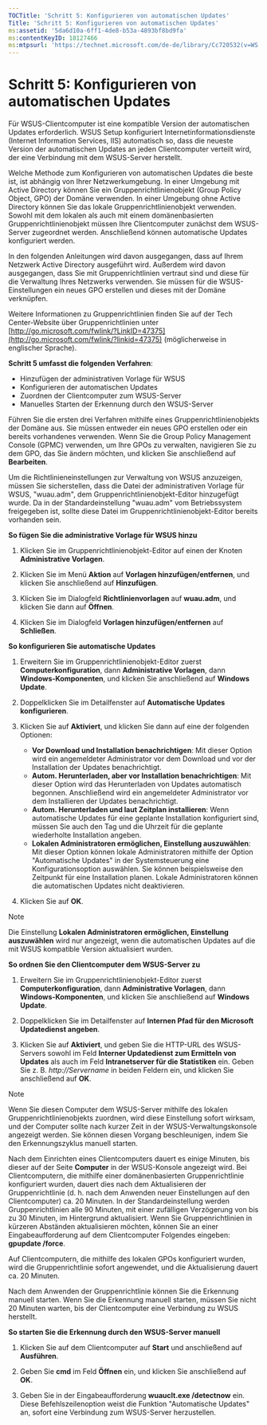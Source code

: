 ```yaml
---
TOCTitle: 'Schritt 5: Konfigurieren von automatischen Updates'
Title: 'Schritt 5: Konfigurieren von automatischen Updates'
ms:assetid: '5da6d10a-6ff1-4de8-b53a-4893bf8bd9fa'
ms:contentKeyID: 18127466
ms:mtpsurl: 'https://technet.microsoft.com/de-de/library/Cc720532(v=WS.10)'
---
```


Schritt 5: Konfigurieren von automatischen Updates
==================================================

Für WSUS-Clientcomputer ist eine kompatible Version der automatischen Updates erforderlich. WSUS Setup konfiguriert Internetinformationsdienste (Internet Information Services, IIS) automatisch so, dass die neueste Version der automatischen Updates an jeden Clientcomputer verteilt wird, der eine Verbindung mit dem WSUS-Server herstellt.

Welche Methode zum Konfigurieren von automatischen Updates die beste ist, ist abhängig von Ihrer Netzwerkumgebung. In einer Umgebung mit Active Directory können Sie ein Gruppenrichtlinienobjekt (Group Policy Object, GPO) der Domäne verwenden. In einer Umgebung ohne Active Directory können Sie das lokale Gruppenrichtlinienobjekt verwenden. Sowohl mit dem lokalen als auch mit einem domänenbasierten Gruppenrichtlinienobjekt müssen Ihre Clientcomputer zunächst dem WSUS-Server zugeordnet werden. Anschließend können automatische Updates konfiguriert werden.

In den folgenden Anleitungen wird davon ausgegangen, dass auf Ihrem Netzwerk Active Directory ausgeführt wird. Außerdem wird davon ausgegangen, dass Sie mit Gruppenrichtlinien vertraut sind und diese für die Verwaltung Ihres Netzwerks verwenden. Sie müssen für die WSUS-Einstellungen ein neues GPO erstellen und dieses mit der Domäne verknüpfen.

Weitere Informationen zu Gruppenrichtlinien finden Sie auf der Tech Center-Website über Gruppenrichtlinien unter [http://go.microsoft.com/fwlink/?LinkID=47375](http://go.microsoft.com/fwlink/?linkid=47375) (möglicherweise in englischer Sprache).

**Schritt 5 umfasst die folgenden Verfahren**:

-   Hinzufügen der administrativen Vorlage für WSUS
-   Konfigurieren der automatischen Updates
-   Zuordnen der Clientcomputer zum WSUS-Server
-   Manuelles Starten der Erkennung durch den WSUS-Server

Führen Sie die ersten drei Verfahren mithilfe eines Gruppenrichtlinienobjekts der Domäne aus. Sie müssen entweder ein neues GPO erstellen oder ein bereits vorhandenes verwenden. Wenn Sie die Group Policy Management Console (GPMC) verwenden, um Ihre GPOs zu verwalten, navigieren Sie zu dem GPO, das Sie ändern möchten, und klicken Sie anschließend auf **Bearbeiten**.

Um die Richtlinieneinstellungen zur Verwaltung von WSUS anzuzeigen, müssen Sie sicherstellen, dass die Datei der administrativen Vorlage für WSUS, "wuau.adm", dem Gruppenrichtlinienobjekt-Editor hinzugefügt wurde. Da in der Standardeinstellung "wuau.adm" vom Betriebssystem freigegeben ist, sollte diese Datei im Gruppenrichtlinienobjekt-Editor bereits vorhanden sein.

**So fügen Sie die administrative Vorlage für WSUS hinzu**
1.  Klicken Sie im Gruppenrichtlinienobjekt-Editor auf einen der Knoten **Administrative Vorlagen**.

2.  Klicken Sie im Menü **Aktion** auf **Vorlagen hinzufügen/entfernen**, und klicken Sie anschließend auf **Hinzufügen**.

3.  Klicken Sie im Dialogfeld **Richtlinienvorlagen** auf **wuau.adm**, und klicken Sie dann auf **Öffnen**.

4.  Klicken Sie im Dialogfeld **Vorlagen hinzufügen/entfernen** auf **Schließen**.

**So konfigurieren Sie automatische Updates**
1.  Erweitern Sie im Gruppenrichtlinienobjekt-Editor zuerst **Computerkonfiguration**, dann **Administrative Vorlagen**, dann **Windows-Komponenten**, und klicken Sie anschließend auf **Windows Update**.

2.  Doppelklicken Sie im Detailfenster auf **Automatische Updates konfigurieren**.

3.  Klicken Sie auf **Aktiviert**, und klicken Sie dann auf eine der folgenden Optionen:

    -   **Vor Download und Installation benachrichtigen**: Mit dieser Option wird ein angemeldeter Administrator vor dem Download und vor der Installation der Updates benachrichtigt.
    -   **Autom. Herunterladen, aber vor Installation benachrichtigen**: Mit dieser Option wird das Herunterladen von Updates automatisch begonnen. Anschließend wird ein angemeldeter Administrator vor dem Installieren der Updates benachrichtigt.
    -   **Autom. Herunterladen und laut Zeitplan installieren**: Wenn automatische Updates für eine geplante Installation konfiguriert sind, müssen Sie auch den Tag und die Uhrzeit für die geplante wiederholte Installation angeben.
    -   **Lokalen Administratoren ermöglichen, Einstellung auszuwählen**: Mit dieser Option können lokale Administratoren mithilfe der Option "Automatische Updates" in der Systemsteuerung eine Konfigurationsoption auswählen. Sie können beispielsweise den Zeitpunkt für eine Installation planen. Lokale Administratoren können die automatischen Updates nicht deaktivieren.

4.  Klicken Sie auf **OK**.

> [!NOTE]
> Die Einstellung **Lokalen Administratoren ermöglichen, Einstellung auszuwählen** wird nur angezeigt, wenn die automatischen Updates auf die mit WSUS kompatible Version aktualisiert wurden. 

**So ordnen Sie den Clientcomputer dem WSUS-Server zu**
1.  Erweitern Sie im Gruppenrichtlinienobjekt-Editor zuerst **Computerkonfiguration**, dann **Administrative Vorlagen**, dann **Windows-Komponenten**, und klicken Sie anschließend auf **Windows Update**.

2.  Doppelklicken Sie im Detailfenster auf **Internen Pfad für den Microsoft Updatedienst angeben**.

3.  Klicken Sie auf **Aktiviert**, und geben Sie die HTTP-URL des WSUS-Servers sowohl im Feld **Interner Updatedienst zum Ermitteln von Updates** als auch im Feld **Intranetserver für die Statistiken** ein. Geben Sie z. B. *http://Servername* in beiden Feldern ein, und klicken Sie anschließend auf **OK**.

> [!NOTE]
> Wenn Sie diesen Computer dem WSUS-Server mithilfe des lokalen Gruppenrichtlinienobjekts zuordnen, wird diese Einstellung sofort wirksam, und der Computer sollte nach kurzer Zeit in der WSUS-Verwaltungskonsole angezeigt werden. Sie können diesen Vorgang beschleunigen, indem Sie den Erkennungszyklus manuell starten. 

Nach dem Einrichten eines Clientcomputers dauert es einige Minuten, bis dieser auf der Seite **Computer** in der WSUS-Konsole angezeigt wird. Bei Clientcomputern, die mithilfe einer domänenbasierten Gruppenrichtlinie konfiguriert wurden, dauert dies nach dem Aktualisieren der Gruppenrichtlinie (d. h. nach dem Anwenden neuer Einstellungen auf den Clientcomputer) ca. 20 Minuten. In der Standardeinstellung werden Gruppenrichtlinien alle 90 Minuten, mit einer zufälligen Verzögerung von bis zu 30 Minuten, im Hintergrund aktualisiert. Wenn Sie Gruppenrichtlinien in kürzeren Abständen aktualisieren möchten, können Sie an einer Eingabeaufforderung auf dem Clientcomputer Folgendes eingeben: **gpupdate /force**.

Auf Clientcomputern, die mithilfe des lokalen GPOs konfiguriert wurden, wird die Gruppenrichtlinie sofort angewendet, und die Aktualisierung dauert ca. 20 Minuten.

Nach dem Anwenden der Gruppenrichtlinie können Sie die Erkennung manuell starten. Wenn Sie die Erkennung manuell starten, müssen Sie nicht 20 Minuten warten, bis der Clientcomputer eine Verbindung zu WSUS herstellt.

**So starten Sie die Erkennung durch den WSUS-Server manuell**
1.  Klicken Sie auf dem Clientcomputer auf **Start** und anschließend auf **Ausführen**.

2.  Geben Sie **cmd** im Feld **Öffnen** ein, und klicken Sie anschließend auf **OK**.

3.  Geben Sie in der Eingabeaufforderung **wuauclt.exe /detectnow** ein. Diese Befehlszeilenoption weist die Funktion "Automatische Updates" an, sofort eine Verbindung zum WSUS-Server herzustellen.
